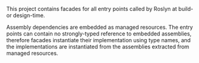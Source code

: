 ﻿This project contains facades for all entry points called by Roslyn at build- or design-time.

Assembly dependencies are embedded as managed resources. The entry points can contain no strongly-typed reference to
embedded assemblies, therefore facades instantiate their implementation using type names, and the implementations are
instantiated from the assemblies extracted from managed resources.